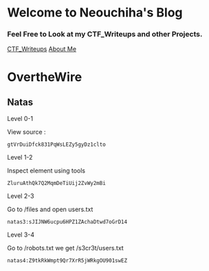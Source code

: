 # Welcome to Neouchiha's Blog

### Feel Free to Look at my CTF_Writeups and other Projects.

[CTF_Writeups](https://npranav7619.github.io/CTF_Writeups)
[About Me](https://npranav7619.github.io/Aboutme)

# OvertheWire
## Natas


Level 0-1

View source : 

```gtVrDuiDfck831PqWsLEZy5gyDz1clto```


Level 1-2

Inspect element using tools 

```ZluruAthQk7Q2MqmDeTiUij2ZvWy2mBi```


Level 2-3

Go to /files  and open users.txt

```natas3:sJIJNW6ucpu6HPZ1ZAchaDtwd7oGrD14```


Level 3-4

Go to /robots.txt we get /s3cr3t/users.txt

```natas4:Z9tkRkWmpt9Qr7XrR5jWRkgOU901swEZ```
